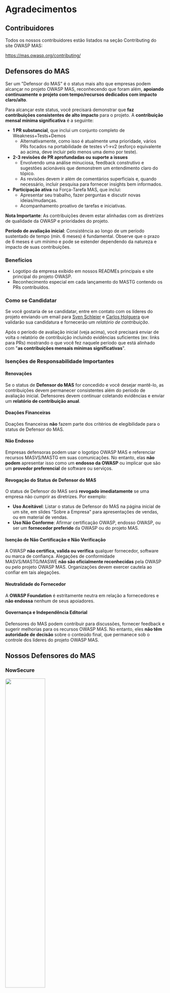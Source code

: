 # Agradecimentos

## Contribuidores

Todos os nossos contribuidores estão listados na seção Contributing do site OWASP MAS:

<https://mas.owasp.org/contributing/>

## Defensores do MAS

Ser um "Defensor do MAS" é o status mais alto que empresas podem alcançar no projeto OWASP MAS, reconhecendo que foram além, **apoiando continuamente o projeto com tempo/recursos dedicados com impacto claro/alto**.

Para alcançar este status, você precisará demonstrar que **faz contribuições consistentes de alto impacto** para o projeto. A **contribuição mensal mínima significativa** é a seguinte:

- **1 PR substancial**, que inclui um conjunto completo de Weakness+Tests+Demos
    - Alternativamente, como isso é atualmente uma prioridade, vários PRs focados na portabilidade de testes v1->v2 (esforço equivalente ao acima, deve incluir pelo menos uma demo por teste).
- **2-3 revisões de PR aprofundadas ou suporte a issues**
    - Envolvendo uma análise minuciosa, feedback construtivo e sugestões acionáveis que demonstrem um entendimento claro do tópico.
    - As revisões devem ir além de comentários superficiais e, quando necessário, incluir pesquisa para fornecer insights bem informados.
- **Participação ativa** na Força-Tarefa MAS, que inclui:
    - Apresentar seu trabalho, fazer perguntas e discutir novas ideias/mudanças.
    - Acompanhamento proativo de tarefas e iniciativas.

**Nota Importante**: As contribuições devem estar alinhadas com as diretrizes de qualidade da OWASP e prioridades do projeto.

**Período de avaliação inicial**: Consistência ao longo de um período sustentado de tempo (mín. 6 meses) é fundamental. Observe que o prazo de 6 meses é um mínimo e pode se estender dependendo da natureza e impacto de suas contribuições.

### Benefícios

- Logotipo da empresa exibido em nossos READMEs principais e site principal do projeto OWASP.
- Reconhecimento especial em cada lançamento do MASTG contendo os PRs contribuídos.

### Como se Candidatar

Se você gostaria de se candidatar, entre em contato com os líderes do projeto enviando um email para [Sven Schleier](mailto:sven.schleier@owasp.org) e [Carlos Holguera](mailto:carlos.holguera@owasp.org) que validarão sua candidatura e fornecerão um _relatório de contribuição_.

Após o período de avaliação inicial (veja acima), você precisará enviar de volta o relatório de contribuição incluindo evidências suficientes (ex: links para PRs) mostrando o que você fez naquele período que está alinhado com "**as contribuições mensais mínimas significativas**".

### Isenções de Responsabilidade Importantes

#### Renovações

Se o status de **Defensor do MAS** for concedido e você desejar mantê-lo, as contribuições devem permanecer consistentes além do período de avaliação inicial. Defensores devem continuar coletando evidências e enviar um **relatório de contribuição anual**.

#### Doações Financeiras

Doações financeiras **não** fazem parte dos critérios de elegibilidade para o status de Defensor do MAS.

#### Não Endosso

Empresas defensoras podem usar o logotipo OWASP MAS e referenciar recursos MASVS/MASTG em suas comunicações. No entanto, elas **não podem** apresentar isso como um **endosso da OWASP** ou implicar que são um **provedor preferencial** de software ou serviços.

#### Revogação do Status de Defensor do MAS

O status de Defensor do MAS será **revogado imediatamente** se uma empresa não cumprir as diretrizes. Por exemplo:

- **Uso Aceitável**: Listar o status de Defensor do MAS na página inicial de um site, em slides "Sobre a Empresa" para apresentações de vendas, ou em material de vendas.
- **Uso Não Conforme**: Afirmar certificação OWASP, endosso OWASP, ou ser um **fornecedor preferido** da OWASP ou do projeto MAS.

#### Isenção de Não Certificação e Não Verificação

A OWASP **não certifica, valida ou verifica** qualquer fornecedor, software ou marca de confiança. Alegações de conformidade MASVS/MASTG/MASWE **não são oficialmente reconhecidas** pela OWASP ou pelo projeto OWASP MAS. Organizações devem exercer cautela ao confiar em tais alegações.

#### Neutralidade do Fornecedor

A **OWASP Foundation** é estritamente neutra em relação a fornecedores e **não endossa** nenhum de seus apoiadores.

#### Governança e Independência Editorial

Defensores do MAS podem contribuir para discussões, fornecer feedback e sugerir melhorias para os recursos OWASP MAS. No entanto, eles **não têm autoridade de decisão** sobre o conteúdo final, que permanece sob o controle dos líderes do projeto OWASP MAS.

## Nossos Defensores do MAS

### NowSecure

<img src="Images/Other/nowsecure-logo.png" style="width: 50%; border-radius: 5px" />

**Gostaríamos de agradecer à [NowSecure](https://www.nowsecure.com) por suas contribuições exemplares desde 2022, que estabeleceram um modelo para outros contribuidores em potencial que desejam impulsionar o projeto.** [Leia mais sobre sua jornada aqui.](../news/posts/2025-04-09-celebrating-3-years-advocate-nowsecure.md)

**Contribuições de Alto Impacto:**

- Centenas de pull requests e revisões, melhorando significativamente os recursos MAS.
- Papel fundamental no rebranding do projeto de MSTG para OWASP MAS.
- Principais contribuições para MASVS v2.0.0, incluindo feedback sobre abstração e perfis de teste.
- Contribuições para o refator do MASTG, incluindo modularização do framework.
- Contribuição significativa na introdução do MASVS-PRIVACY e MASWE.
- Liderança da Força-Tarefa MAS, impulsionando o roadmap.
- Suporte no desenvolvimento de MAS Test Apps para Android e iOS.

Uma menção especial vai para as contribuições da NowSecure durante a **OWASP Project Summit 2024**, onde lideraram a trilha de segurança de aplicativos móveis e revisaram inúmeras contribuições, promovendo colaboração e inovação.

No passado, a NowSecure também contribuiu para o projeto e doou o @MASTG-APP-0015.

### Guardsquare

<img src="Images/Other/guardsquare-logo.png" style="width: 50%; border-radius: 5px" />

**Gostaríamos de agradecer à [Guardsquare](https://www.guardsquare.com) por suas contribuições excepcionais ao projeto OWASP MAS, culminando na conquista do status de Defensor do MAS em 2025.** [Leia mais sobre sua conquista aqui.](../news/posts/2025-05-23-new-advocate-guardsquare.md)

**Contribuições de Alto Impacto:**

- Participação ativa na Força-Tarefa MAS, incluindo chamadas mensais e acompanhamentos proativos.
- Numerosos pull requests focados na portabilidade de testes v1 para v2 com demos.
- Revisões por pares e feedback acionável para manter a qualidade do MASTG.

Um destaque especial foram as contribuições significativas da Guardsquare durante a **OWASP Project Summit em novembro de 2024**, onde sua equipe enviou a maioria dos ~40 pull requests criados durante o evento.